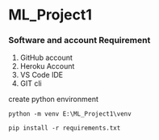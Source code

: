 # ML_Project1


### Software and account Requirement

1. GitHub account
2. Heroku Account
3. VS Code IDE
4. GIT cli

create python environment
```
python -m venv E:\ML_Project1\venv
```

```
pip install -r requirements.txt

```

